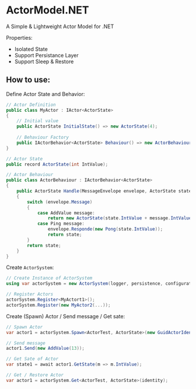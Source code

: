 # ActorModel.NET
A Simple & Lightweight Actor Model for .NET

Properties:
- Isolated State
- Support Persistance Layer
- Support Sleep & Restore


## How to use:

Define Actor State and Behavior:
```C#
// Actor Definition
public class MyActor : IActor<ActorState>
{
    // Initial value
    public ActorState InitialState() => new ActorState(4);
    
    // Behaviour Factory
    public IActorBehavior<ActorState> Behaviour() => new ActorBehaviour();
}

// Actor State
public record ActorState(int IntValue);

// Actor Behaviour
public class ActorBehaviour : IActorBehavior<ActorState>
{
    public ActorState Handle(MessageEnvelope envelope, ActorState state)
    {
        switch (envelope.Message)
        {
            case AddValue message:
                return new ActorState(state.IntValue + message.IntValue);
            case Ping message:
                envelope.Responde(new Pong(state.IntValue));
                return state;
        }
        return state;
    }
}

```


Create ``ActorSystem``:
```C#
// Create Instance of ActorSystem
using var actorSystem = new ActorSystem(logger, persistence, configuration);

// Register Actors
actorSystem.Register<MyActort1>();
actorSystem.Register(new MyActor2(...));
```

Create (Spawn) Actor / Send message / Get sate:
```C#
// Spawn Actor
var actor1 = actorSystem.Spawn<ActorTest, ActorState>(new GuidActorIdentity(Guid.NewGuid()));

// Send message
actor1.Send(new AddValue(13));

// Get Sate of Actor
var state1 = await actor1.GetState(m => m.IntValue);

// Get / Restore Actor
var actor1 = actorSystem.Get<ActorTest, ActorState>(identity);
```